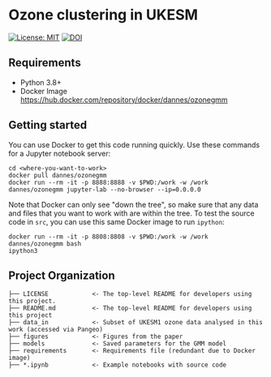 # Ozone clustering in UKESM

 [![License: MIT](https://img.shields.io/badge/License-MIT-blue.svg)](https://opensource.org/licenses/MIT)
 <a href="https://zenodo.org/badge/latestdoi/479902597"><img src="https://zenodo.org/badge/479902597.svg" alt="DOI"></a>

## Requirements
- Python 3.8+
- Docker Image https://hub.docker.com/repository/docker/dannes/ozonegmm

## Getting started
You can use Docker to get this code running quickly. Use these commands for a Jupyter notebook server:
```
cd <where-you-want-to-work>
docker pull dannes/ozonegmm
docker run --rm -it -p 8888:8888 -v $PWD:/work -w /work dannes/ozonegmm jupyter-lab --no-browser --ip=0.0.0.0
```
Note that Docker can only see "down the tree", so make sure that any data and files that you want to work with are within the tree. To test the source code in `src`, you can use this same Docker image to run `ipython`:
```
docker run --rm -it -p 8808:8808 -v $PWD:/work -w /work dannes/ozonegmm bash
ipython3
```

## Project Organization
```
├── LICENSE            <- The top-level README for developers using this project.
├── README.md          <- The top-level README for developers using this project
├── data_in            <- Subset of UKESM1 ozone data analysed in this work (accessed via Pangeo)
├── figures            <- Figures from the paper
├── models             <- Saved parameters for the GMM model
├── requirements       <- Requirements file (redundant due to Docker image)
├── *.ipynb            <- Example notebooks with source code 


